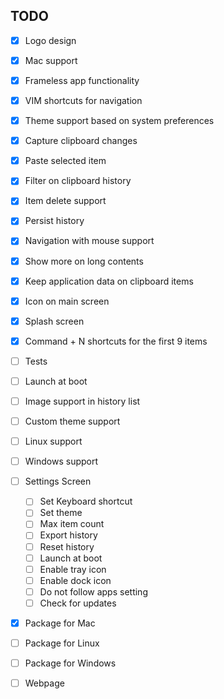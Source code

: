 ## TODO

* [x] Logo design
* [x] Mac support
* [x] Frameless app functionality
* [x] VIM shortcuts for navigation
* [x] Theme support based on system preferences
* [x] Capture clipboard changes
* [x] Paste selected item
* [x] Filter on clipboard history
* [x] Item delete support
* [x] Persist history
* [x] Navigation with mouse support
* [x] Show more on long contents
* [x] Keep application data on clipboard items
* [x] Icon on main screen
* [x] Splash screen
* [x] Command + N shortcuts for the first 9 items
* [ ] Tests
* [ ] Launch at boot
* [ ] Image support in history list
* [ ] Custom theme support
* [ ] Linux support
* [ ] Windows support

* [ ] Settings Screen

  * [ ] Set Keyboard shortcut
  * [ ] Set theme
  * [ ] Max item count
  * [ ] Export history
  * [ ] Reset history
  * [ ] Launch at boot
  * [ ] Enable tray icon
  * [ ] Enable dock icon
  * [ ] Do not follow apps setting
  * [ ] Check for updates

* [x] Package for Mac
* [ ] Package for Linux
* [ ] Package for Windows

* [ ] Webpage
